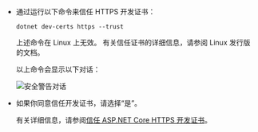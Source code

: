 * 通过运行以下命令来信任 HTTPS 开发证书：

  ```dotnetcli
  dotnet dev-certs https --trust
  ```
  
  上述命令在 Linux 上无效。 有关信任证书的详细信息，请参阅 Linux 发行版的文档。

  以上命令会显示以下对话：

  ![安全警告对话](~/getting-started/_static/cert.png)

* 如果你同意信任开发证书，请选择“是”。 

  有关详细信息，请参阅[信任 ASP.NET Core HTTPS 开发证书](xref:security/enforcing-ssl#trust-the-aspnet-core-https-development-certificate-on-windows-and-macos)。
  
